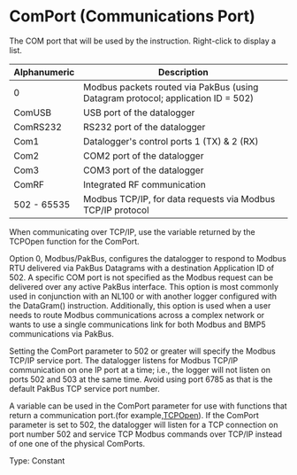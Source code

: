 # ComPort (Communications Port)

The COM port that will be used by the instruction. Right-click to display a list.

| Alphanumeric | Description                                                                      |
| ------------ | -------------------------------------------------------------------------------- |
| 0            | Modbus packets routed via PakBus (using Datagram protocol; application ID = 502) |
| ComUSB       | USB port of the datalogger                                                       |
| ComRS232     | RS232 port of the datalogger                                                     |
| Com1         | Datalogger's control ports 1 (TX) & 2 (RX)                                       |
| Com2         | COM2 port of the datalogger                                                      |
| Com3         | COM3 port of the datalogger                                                      |
| ComRF        | Integrated RF communication                                                      |
| 502 - 65535  | Modbus TCP/IP, for data requests via Modbus TCP/IP protocol                      |

When communicating over TCP/IP, use the variable returned by the TCPOpen function for the ComPort.

Option 0, Modbus/PakBus, configures the datalogger to respond to Modbus RTU delivered via PakBus Datagrams with a destination Application ID of 502. A specific COM port is not specified as the Modbus request can be delivered over any active PakBus interface. This option is most commonly used in conjunction with an NL100 or with another logger configured with the DataGram() instruction. Additionally, this option is used when a user needs to route Modbus communications across a complex network or wants to use a single communications link for both Modbus and BMP5 communications via PakBus.

Setting the ComPort parameter to 502 or greater will specify the Modbus TCP/IP service port. The datalogger listens for Modbus TCP/IP communication on one IP port at a time; i.e., the logger will not listen on ports 502 and 503 at the same time. Avoid using port 6785 as that is the default PakBus TCP service port number.

A variable can be used in the ComPort parameter for use with functions that return a communication port.(for example,[TCPOpen](../Instructions/tcpopen.md)). If the ComPort parameter is set to 502, the datalogger will listen for a TCP connection on port number 502 and service TCP Modbus commands over TCP/IP instead of one one of the physical ComPorts.

Type: Constant
